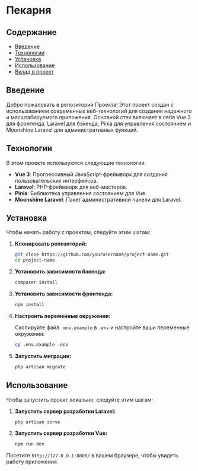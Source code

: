 # Пекарня

## Содержание

-   [Введение](#введение)
-   [Технологии](#технологии)
-   [Установка](#установка)
-   [Использование](#использование)
-   [Вклад в проект](#вклад-в-проект)

## Введение

Добро пожаловать в репозиторий Проекта! Этот проект создан с использованием современных веб-технологий для создания надежного и масштабируемого приложения. Основной стек включает в себя Vue 3 для фронтенда, Laravel для бэкенда, Pinia для управления состоянием и Moonshine Laravel для административных функций.

## Технологии

В этом проекте используются следующие технологии:

-   **Vue 3**: Прогрессивный JavaScript-фреймворк для создания пользовательских интерфейсов.
-   **Laravel**: PHP-фреймворк для веб-мастеров.
-   **Pinia**: Библиотека управления состоянием для Vue.
-   **Moonshine Laravel**: Пакет административной панели для Laravel.

## Установка

Чтобы начать работу с проектом, следуйте этим шагам:

1. **Клонировать репозиторий:**

    ```sh
    git clone https://github.com/yourusername/project-name.git
    cd project-name
    ```

2. **Установить зависимости бэкенда:**

    ```sh
    composer install
    ```

3. **Установить зависимости фронтенда:**

    ```sh
    npm install
    ```

4. **Настроить переменные окружения:**

    Скопируйте файл `.env.example` в `.env` и настройте ваши переменные окружения:

    ```sh
    cp .env.example .env
    ```

5. **Запустить миграции:**

    ```sh
    php artisan migrate
    ```

## Использование

Чтобы запустить проект локально, следуйте этим шагам:

1. **Запустить сервер разработки Laravel:**

    ```sh
    php artisan serve
    ```

2. **Запустить сервер разработки Vue:**

    ```sh
    npm run dev
    ```

Посетите `http://127.0.0.1:8000/` в вашем браузере, чтобы увидеть работу приложения.

